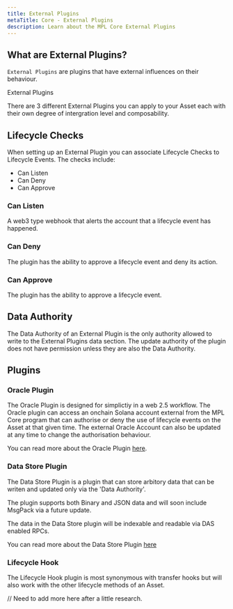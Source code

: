 ```yaml
---
title: External Plugins
metaTitle: Core - External Plugins
description: Learn about the MPL Core External Plugins
---
```


## What are External Plugins?

`External Plugins` are plugins that have external influences on their behaviour.

External Plugins

There are 3 different External Plugins you can apply to your Asset each with their own degree of intergration level and composability.

## Lifecycle Checks

When setting up an External Plugin you can associate Lifecycle Checks to Lifecycle Events. The checks include:

- Can Listen
- Can Deny
- Can Approve

### Can Listen

A web3 type webhook that alerts the account that a lifecycle event has happened.


### Can Deny
The plugin has the ability to approve a lifecycle event and deny its action.

### Can Approve
The plugin has the ability to approve a lifecycle event.

## Data Authority

The Data Authority of an External Plugin is the only authority allowed to write to the External Plugins data section. The update authority of the plugin does not have permission unless they are also the Data Authority.

## Plugins

### Oracle Plugin

The Oracle Plugin is designed for simplictiy in a web 2.5 workflow. The Oracle plugin can access an onchain Solana account external from the MPL Core program that can authorise or deny the use of lifecycle events on the Asset at that given time. The external Oracle Account can also be updated at any time to change the authorisation behaviour.

You can read more about the Oracle Plugin [here](/external-plugins/oracle).


### Data Store Plugin

The Data Store Plugin is a plugin that can store arbitory data that can be writen and updated only via the 'Data Authority'.

The plugin supports both Binary and JSON data and will soon include MsgPack via a future update.

The data in the Data Store plugin will be indexable and readable via DAS enabled RPCs.

You can read more about the Data Store Plugin [here](/external-plugins/data-store)


### Lifecycle Hook

The Lifecycle Hook plugin is most synonymous with transfer hooks but will also work with the other lifecycle methods of an Asset.

// Need to add more here after a little research.